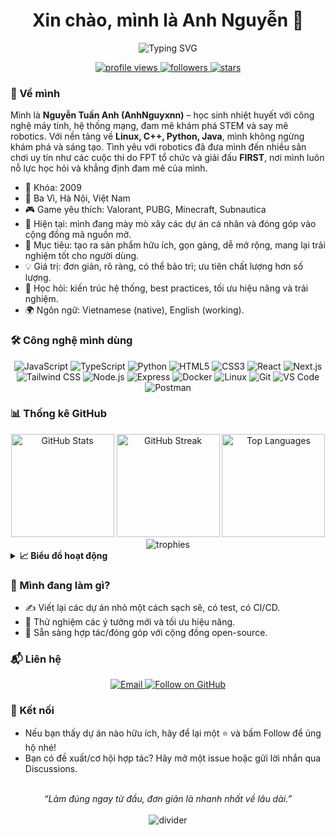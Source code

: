 <div align="center">

  <h1>Xin chào, mình là <b>Anh Nguyễn</b> 👋</h1>
  
  <img src="https://readme-typing-svg.demolab.com?font=Fira+Code&weight=500&size=24&pause=1000&color=36BCF7&center=true&vCenter=true&width=720&lines=Ch%C3%A0o+m%E1%BB%ABng+%C4%91%E1%BA%BFn+G%E1%BB%91c+M%C3%A3+ngu%E1%BB%93n+m%E1%BB%9F+c%E1%BB%A7a+AnhNguyxnn!;X%C3%A2y+d%E1%BB%B1ng+s%E1%BA%A3n+ph%E1%BA%A9m+%C4%91%C6%A1n+gi%E1%BA%A3n%2C+%C4%91%E1%BA%B9p+%26+%C4%91%E1%BB%8Bm+t%C3%ACnh;Lu%C3%B4n+h%E1%BB%8Dc+h%E1%BB%8Fi%2C+chia+s%E1%BA%BB+v%C3%A0+c%E1%99%A1ng+%C4%91%E1%BB%93ng!" alt="Typing SVG" />

  <p>
    <a href="https://github.com/AnhNguyxnn">
      <img src="https://komarev.com/ghpvc/?username=AnhNguyxnn&label=Profile%20views&color=0e75b6&style=flat" alt="profile views" />
    </a>
    <a href="https://github.com/AnhNguyxnn?tab=followers">
      <img src="https://img.shields.io/github/followers/AnhNguyxnn?label=Follow&style=social" alt="followers" />
    </a>
    <a href="https://github.com/AnhNguyxnn?tab=repositories">
      <img src="https://img.shields.io/github/stars/AnhNguyxnn?affiliations=OWNER%2CCOLLABORATOR&style=social" alt="stars" />
    </a>
  </p>

</div>

### 🧭 Về mình

Mình là **Nguyễn Tuấn Anh (AnhNguyxnn)** – học sinh nhiệt huyết với công nghệ máy tính, hệ thống mạng, đam mê khám phá STEM và say mê robotics. Với nền tảng về **Linux, C++, Python, Java**, mình không ngừng khám phá và sáng tạo. Tình yêu với robotics đã đưa mình đến nhiều sân chơi uy tín như các cuộc thi do FPT tổ chức và giải đấu **FIRST**, nơi mình luôn nỗ lực học hỏi và khẳng định đam mê của mình.

- 🏫 Khóa: 2009
- 📍 Ba Vì, Hà Nội, Việt Nam
- 🎮 Game yêu thích: Valorant, PUBG, Minecraft, Subnautica
- 🔭 Hiện tại: mình đang mày mò xây các dự án cá nhân và đóng góp vào cộng đồng mã nguồn mở.
- 🎯 Mục tiêu: tạo ra sản phẩm hữu ích, gọn gàng, dễ mở rộng, mang lại trải nghiệm tốt cho người dùng.
- 💡 Giá trị: đơn giản, rõ ràng, có thể bảo trì; ưu tiên chất lượng hơn số lượng.
- 🌱 Học hỏi: kiến trúc hệ thống, best practices, tối ưu hiệu năng và trải nghiệm.
- 🌍 Ngôn ngữ: Vietnamese (native), English (working).

### 🛠️ Công nghệ mình dùng

<div align="center">

  <!-- Languages -->
  <img alt="JavaScript" src="https://img.shields.io/badge/JavaScript-F7DF1E?style=for-the-badge&logo=javascript&logoColor=000" />
  <img alt="TypeScript" src="https://img.shields.io/badge/TypeScript-3178C6?style=for-the-badge&logo=typescript&logoColor=fff" />
  <img alt="Python" src="https://img.shields.io/badge/Python-3776AB?style=for-the-badge&logo=python&logoColor=fff" />
  <img alt="HTML5" src="https://img.shields.io/badge/HTML5-E34F26?style=for-the-badge&logo=html5&logoColor=fff" />
  <img alt="CSS3" src="https://img.shields.io/badge/CSS3-1572B6?style=for-the-badge&logo=css3&logoColor=fff" />

  <!-- Frontend -->
  <img alt="React" src="https://img.shields.io/badge/React-20232A?style=for-the-badge&logo=react&logoColor=61DAFB" />
  <img alt="Next.js" src="https://img.shields.io/badge/Next.js-000000?style=for-the-badge&logo=nextdotjs&logoColor=fff" />
  <img alt="Tailwind CSS" src="https://img.shields.io/badge/Tailwind-38B2AC?style=for-the-badge&logo=tailwindcss&logoColor=fff" />

  <!-- Backend / DevOps -->
  <img alt="Node.js" src="https://img.shields.io/badge/Node.js-339933?style=for-the-badge&logo=nodedotjs&logoColor=fff" />
  <img alt="Express" src="https://img.shields.io/badge/Express-000000?style=for-the-badge&logo=express&logoColor=fff" />
  <img alt="Docker" src="https://img.shields.io/badge/Docker-2496ED?style=for-the-badge&logo=docker&logoColor=fff" />
  <img alt="Linux" src="https://img.shields.io/badge/Linux-FCC624?style=for-the-badge&logo=linux&logoColor=000" />
  <img alt="Git" src="https://img.shields.io/badge/Git-F05032?style=for-the-badge&logo=git&logoColor=fff" />

  <!-- Tools -->
  <img alt="VS Code" src="https://img.shields.io/badge/VS%20Code-007ACC?style=for-the-badge&logo=visualstudiocode&logoColor=fff" />
  <img alt="Postman" src="https://img.shields.io/badge/Postman-FF6C37?style=for-the-badge&logo=postman&logoColor=fff" />

</div>

### 📊 Thống kê GitHub

<div align="center">
  <img height="165" src="https://github-readme-stats.vercel.app/api?username=AnhNguyxnn&show_icons=true&theme=radical&hide_border=true" alt="GitHub Stats" />
  <img height="165" src="https://streak-stats.demolab.com?user=AnhNguyxnn&theme=radical&hide_border=true" alt="GitHub Streak" />
  <img height="165" src="https://github-readme-stats.vercel.app/api/top-langs/?username=AnhNguyxnn&layout=compact&theme=radical&hide_border=true" alt="Top Languages" />
</div>

<div align="center">
  <img src="https://github-profile-trophy.vercel.app/?username=AnhNguyxnn&theme=radical&no-frame=true&no-bg=true&margin-w=15" alt="trophies" />
</div>

<details>
  <summary><b>📈 Biểu đồ hoạt động</b></summary>
  <br />
  <div align="center">
    <img src="https://github-readme-activity-graph.vercel.app/graph?username=AnhNguyxnn&theme=github-compact" alt="activity graph" />
  </div>
</details>

### 🚀 Mình đang làm gì?

- ✍️ Viết lại các dự án nhỏ một cách sạch sẽ, có test, có CI/CD.
- 🔬 Thử nghiệm các ý tưởng mới và tối ưu hiệu năng.
- 🤝 Sẵn sàng hợp tác/đóng góp với cộng đồng open-source.

### 📬 Liên hệ

<div align="center">
  <a href="mailto:nguyentuananh.network@gmail.com">
    <img src="https://img.shields.io/badge/Gmail-nguyentuananh.network%40gmail.com-D14836?style=for-the-badge&logo=gmail&logoColor=white" alt="Email" />
  </a>
  <a href="https://github.com/AnhNguyxnn?tab=followers">
    <img src="https://img.shields.io/badge/Follow%20@AnhNguyxnn-181717?style=for-the-badge&logo=github&logoColor=white" alt="Follow on GitHub" />
  </a>
</div>

### 🤝 Kết nối

- Nếu bạn thấy dự án nào hữu ích, hãy để lại một ⭐ và bấm Follow để ủng hộ nhé!
- Bạn có đề xuất/cơ hội hợp tác? Hãy mở một issue hoặc gửi lời nhắn qua Discussions.

<div align="center">
  <br />
  <i>“Làm đúng ngay từ đầu, đơn giản là nhanh nhất về lâu dài.”</i>
  <br /><br />
  <img src="https://capsule-render.vercel.app/api?type=rect&color=0:0ea5e9,100:6366f1&height=6&section=footer" alt="divider" />
</div>
